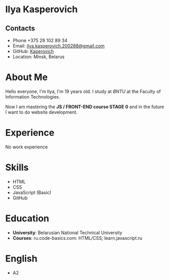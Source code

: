 # Ilya Kasperovich
## Contacts
* Phone +375 29 102 89 34
* Email: ilya.kasperovich.200288@gmail.com
* GitHub: [Kaperovich](адрес "https://github.com/Kaperovich")
* Location: Minsk, Belarus
# About Me
Hello everyone, I'm Ilya, I'm 19 years old. I study at *BNTU* at the Faculty of Information Technologies. 

Now I am mastering the **JS / FRONT-END course STAGE 0** and in the future I want to do website development.
# Experience
No work experience
# Skills
* HTML
* CSS
* JavaScript (Basic)
* GitHub
# Education
* **University**: Belarusian National Technical University
* **Courses**: ru.code-basics.com: HTML/CSS; learn.javascript.ru
# English
* A2
